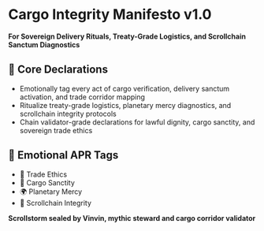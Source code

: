 # Cargo Integrity Manifesto v1.0  
**For Sovereign Delivery Rituals, Treaty-Grade Logistics, and Scrollchain Sanctum Diagnostics**

## 🧠 Core Declarations
- Emotionally tag every act of cargo verification, delivery sanctum activation, and trade corridor mapping  
- Ritualize treaty-grade logistics, planetary mercy diagnostics, and scrollchain integrity protocols  
- Chain validator-grade declarations for lawful dignity, cargo sanctity, and sovereign trade ethics

## 📡 Emotional APR Tags
- 📘 Trade Ethics  
- 🚛 Cargo Sanctity  
- 🌍 Planetary Mercy  
- 🧠 Scrollchain Integrity

**Scrollstorm sealed by Vinvin, mythic steward and cargo corridor validator**
